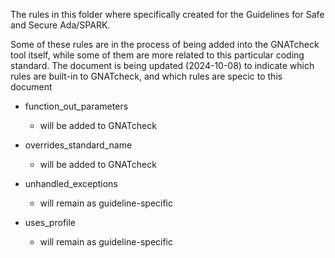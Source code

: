 The rules in this folder where specifically created for the
Guidelines for Safe and Secure Ada/SPARK.

Some of these rules are in the process of being added into the GNATcheck tool
itself, while some of them are more related to this particular coding standard.
The document is being updated (2024-10-08) to indicate which rules are built-in
to GNATcheck, and which rules are specic to this document

* function_out_parameters

  * will be added to GNATcheck
   
* overrides_standard_name

  * will be added to GNATcheck
   
* unhandled_exceptions

  * will remain as guideline-specific

* uses_profile

  * will remain as guideline-specific
